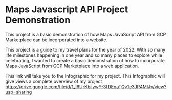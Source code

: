 # Maps Javascript API Project Demonstration

This project is a basic demonstration of how Maps JavaScript API from GCP Marketplace can be incorporated into a website. 

This project is a guide to my travel plans for the year of 2022. With so many life milestones happening in one year and so many places to explore while celebrating, I wanted to create a basic demonstration of how to incorporate Maps JavaScript from GCP Marketplace into a web application.


This link will take you to the Infographic for my project. This Infographic will give views a complete overview of my project
https://drive.google.com/file/d/1_l6UrKbiiywY-3fDEoaTQv1e3JP4MIJv/view?usp=sharing

